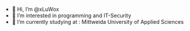 - 👋 Hi, I’m @xLuWox
- 👀 I’m interested in programming and IT-Security
- 🌱 I’m currently studying at : Mittweida University of Applied Sciences
<!---- 💞️ I’m looking to collaborate on ... 
- 📫 How to reach me... --->

<!---
xLuWox/xLuWox is a ✨ special ✨ repository because its `README.md` (this file) appears on your GitHub profile.
You can click the Preview link to take a look at your changes.
--->
